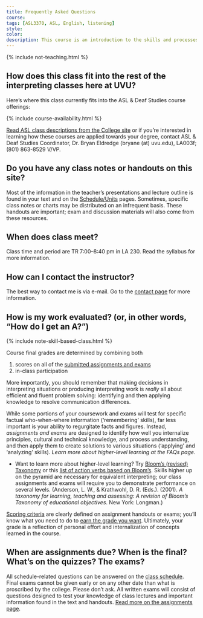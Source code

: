 ```yaml
---
title: Frequently Asked Questions
course:
tags: [ASL3370, ASL, English, listening]
style: 
color: 
description: This course is an introduction to the skills and processes required to produce conceptually accurate and linguistically appropriate spoken-language interpretations of ASL texts.
---
```


{% include not-teaching.html %}

## How does this class fit into the rest of the interpreting classes here at UVU?

Here’s where this class currently fits into the ASL & Deaf Studies course offerings:

{% include course-availability.html %}

[Read ASL class descriptions from the College site](http://uvu.edu/catalog) or if you’re interested in learning how these courses are applied towards your degree, contact ASL & Deaf Studies Coordinator, Dr. Bryan Eldredge (bryane (at) uvu.edu), LA003f; (801) 863-8529 V/VP.

## Do you have any class notes or handouts on this site?

Most of the information in the teacher’s presentations and lecture outline is found in your text and on the [Schedule/Units](http://) pages. Sometimes, specific class notes or charts may be distributed on an infrequent basis. These handouts are important; exam and discussion materials will also come from these resources.

## When does class meet?

Class time and period are TR 7:00–8:40 pm in LA 230. Read the syllabus for more information.

## How can I contact the instructor?

The best way to contact me is via e-mail. Go to the [contact page](http://) for more information.

## How is my work evaluated? (or, in other words, “How do I get an A?”)

{% include note-skill-based-class.html %}

Course final grades are determined by combining both

1. scores on all of the [submitted assignments and exams](http://)
2. in-class participation

More importantly, you should remember that making decisions in interpreting situations or producing interpreting work is *really* all about efficient and fluent problem solving: identifying and then applying knowledge to resolve communication differences.

While some portions of your coursework and exams will test for specific factual who-when-where information (‘remembering’ skills), far less important is your ability to regurgitate facts and figures. Instead, *assignments and exams* are designed to identify how well you internalize principles, cultural and technical knowledge, and process understanding, and then apply them to create solutions to various situations (‘applying’ and ‘analyzing’ skills). *Learn more about higher-level learning at the FAQs page.*

* Want to learn more about higher-level learning? Try [Bloom’s (revised) Taxonomy](http://) or this [list of action verbs based on Bloom’s](http://). Skills higher up on the pyramid are necessary for equivalent interpreting; our class assignments and exams will require you to demonstrate performance on several levels. (Anderson, L. W., & Krathwohl, D. R. (Eds.). (2001). *A taxonomy for learning, teaching and assessing: A revision of Bloom’s Taxonomy of educational objectives*. New York: Longman.)

[Scoring criteria](http://) are clearly defined on assignment handouts or exams; you’ll know what you need to do to [earn the grade you want](http://). Ultimately, your grade is a reflection of personal effort and internalization of concepts learned in the course.

## When are assignments due? When is the final? What’s on the quizzes? The exams?
All schedule-related questions can be answered on the [class schedule](http://). Final exams cannot be given early or on any other date than what is proscribed by the college. Please don’t ask. All written exams will consist of questions designed to test your knowledge of class lectures and important information found in the text and handouts. [Read more on the assignments page](http://).